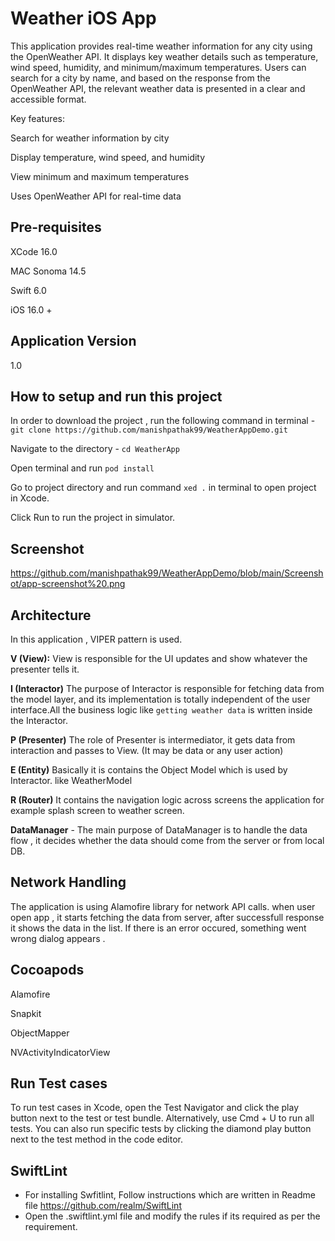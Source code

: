 # Weather iOS App
This application provides real-time weather information for any city using the OpenWeather API. It displays key weather details such as temperature, wind speed, humidity, and minimum/maximum temperatures. Users can search for a city by name, and based on the response from the OpenWeather API, the relevant weather data is presented in a clear and accessible format.

Key features:

Search for weather information by city

Display temperature, wind speed, and humidity

View minimum and maximum temperatures

Uses OpenWeather API for real-time data

## Pre-requisites
XCode 16.0

MAC Sonoma 14.5

Swift 6.0

iOS 16.0 +

## Application Version 
1.0


## How to setup and run this project

In order to download the project , run the following command in terminal - 
`git clone https://github.com/manishpathak99/WeatherAppDemo.git`

Navigate to the directory - `cd WeatherApp`

Open terminal and run  `pod install`

Go to project directory and run command `xed .` in terminal to open project in Xcode. 

Click Run to run the project in simulator.

## Screenshot 
https://github.com/manishpathak99/WeatherAppDemo/blob/main/Screenshot/app-screenshot%20.png

## Architecture 
 In this application , VIPER pattern is used.
 
**V (View):**
View is responsible for the UI updates and show whatever the presenter tells it.

**I (Interactor)** The purpose of Interactor is responsible for fetching data from the model layer, and its implementation is totally independent of the user interface.All the business logic like `getting weather data` is written inside the Interactor.

**P (Presenter)** The role of Presenter is intermediator, it gets data from interaction and passes to View. (It may be data or any user action)

**E (Entity)**  Basically it is contains the Object Model which is used by Interactor. like WeatherModel

**R (Router)** It contains the navigation logic across screens the application for example splash screen to weather screen. 

**DataManager** - The main purpose of DataManager is to handle the data flow , it decides whether the data should come from the server or from local DB. 


## Network Handling
The application is using Alamofire library for network API calls. when user open app , it starts fetching the data from server, after successfull response it shows the data in the list. If there is an error occured, something went wrong dialog appears . 

## Cocoapods
Alamofire

Snapkit
  
ObjectMapper

NVActivityIndicatorView

## Run Test cases 
To run test cases in Xcode, open the Test Navigator and click the play button next to the test or test bundle. Alternatively, use Cmd + U to run all tests. You can also run specific tests by clicking the diamond play button next to the test method in the code editor.


## SwiftLint 
- For installing Swfitlint, Follow instructions which are written in Readme file  https://github.com/realm/SwiftLint
- Open the .swiftlint.yml file and modify the rules if its required as per the requirement.
